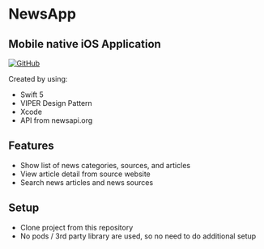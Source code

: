# NewsApp
## Mobile native iOS Application
[![GitHub](https://badgen.net/badge/icon/github?icon=github&label)](https://github.com) 

Created by using:
- Swift 5
- VIPER Design Pattern
- Xcode
- API from newsapi.org

## Features

- Show list of news categories, sources, and articles
- View article detail from source website
- Search news articles and news sources

## Setup
- Clone project from this repository
- No pods / 3rd party library are used, so no need to do additional setup
